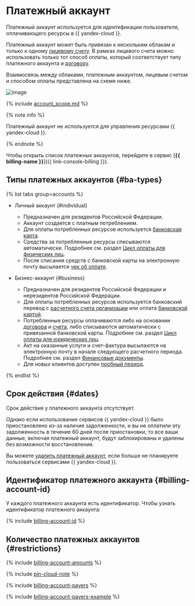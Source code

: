 # Платежный аккаунт

Платежный аккаунт используется для идентификации пользователя, оплачивающего ресурсы в {{ yandex-cloud }}.

Платежный аккаунт может быть привязан к нескольким облакам и только к одному [лицевому счету](personal-account.md). В рамках лицевого счета можно использовать только тот способ оплаты, который соответствует типу платежного аккаунта и [договору](contract.md).


Взаимосвязь между облаками, платежным аккаунтом, лицевым счетом и способом оплаты представлена на схеме ниже.

![image](../../_assets/billing/cloud-billing-account-svg.svg)

{% include [account_scope.md](../_includes/account-scope.md) %}


{% note info %}

Платежный аккаунт не используется для управления ресурсами {{ yandex-cloud }}.

{% endnote %}

Чтобы открыть список платежных аккаунтов, перейдите в сервис [**{{ billing-name }}**]({{ link-console-billing }}).


## Типы платежных аккаунтов {#ba-types}

{% list tabs group=accounts %}

 - Личный аккаунт {#individual}
  
   * Предназначен для резидентов Российской Федерации.
   * Аккаунт создается с платным потреблением.
   * Для оплаты потребленных ресурсов используется [банковская карта](../payment/payment-methods-individual.md).
   * Средства за потребленные ресурсы списываются автоматически. Подробнее см. раздел [Цикл оплаты для физических лиц](../payment/billing-cycle-individual.md).
   * После списания средств с банковской карты на электронную почту высылается [чек об оплате](individual-bill.md).
  
 - Бизнес-аккаунт {#business}
  
   * Предназначен для резидентов Российской Федерации и нерезидентов Российской Федерации.
   * Для оплаты потребленных ресурсов используется банковский перевод с [расчетного счета организации](../payment/payment-methods-business.md) или оплата [банковской картой](../payment/payment-methods-card-business.md).
   * Потребленные ресурсы оплачиваются либо на основании [договора](../concepts/contract.md) и [счета](bill.md), либо списываются автоматически с привязанной банковской карты. Подробнее см. раздел [Цикл оплаты для юридических лиц](../payment/billing-cycle-business.md).
   * Акт на оказанные услуги и счет-фактура высылаются на электронную почту в начале следующего расчетного периода. Подробнее см. раздел [Финансовые документы](../payment/documents.md).
   * Для новых клиентов доступен [пробный период](trial-period.md).
  
{% endlist %}


## Срок действия {#dates}

Срок действия у платежного аккаунта отсутствует.

Однако если использование сервисов {{ yandex-cloud }} было приостановлено из-за наличия задолженности, и вы не оплатили эту задолженность в течение 60 дней после приостановки, то все ваши данные, включая платежный аккаунт, будут заблокированы и удалены без возможности восстановления.

Вы можете [удалить платежный аккаунт](../operations/delete-account.md), если больше не планируете пользоваться сервисами {{ yandex-cloud }}.

## Идентификатор платежного аккаунта {#billing-account-id}

У каждого платежного аккаунта есть идентификатор. Чтобы узнать идентификатор платежного аккаунта:

{% include [billing-account-id](../../_includes/billing/billing-account-id.md) %}

## Количество платежных аккаунтов {#restrictions}

{% include [billing-account-amounts](../_includes/billing-account-amounts.md) %}

{% include [pin-cloud-note](../_includes/pin-cloud-note.md) %}


{% include [billing-account-payers](../_includes/billing-account-payers.md) %}

{% include [billing-account-payers-example](../_includes/billing-account-payers-example.md) %}
